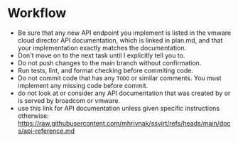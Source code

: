 # Workflow

- Be sure that any new API endpoint you implement is listed in the vmware cloud director API documentation, which is linked in plan.md, and that your implementation exactly matches the documentation.
- Don't move on to the next task until I explicitly tell you to.
- Do not push changes to the main branch without confirmation.
- Run tests, lint, and format checking before commiting code.
- Do not commit code that has any `TODO` or similar comments. You must implement any missing code before commit.
- do not look at or consider any API documentation that was created by or is served by broadcom or vmware.
- use this link for API documentation unless given specific instructions otherwise: https://raw.githubusercontent.com/mhrivnak/ssvirt/refs/heads/main/docs/api-reference.md
